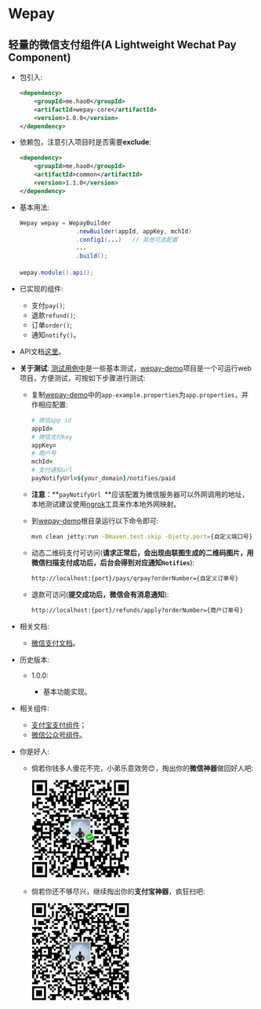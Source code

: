 # Wepay

轻量的微信支付组件(A Lightweight Wechat Pay Component)
---

+ 包引入:
	
	```xml
	<dependency>
        <groupId>me.hao0</groupId>
        <artifactId>wepay-core</artifactId>
        <version>1.0.0</version>
    </dependency>
	```
	
+ 依赖包，注意引入项目时是否需要**exclude**:

	```xml
	<dependency>
        <groupId>me.hao0</groupId>
        <artifactId>common</artifactId>
        <version>1.1.0</version>
    </dependency>
	
	```
	
+ 基本用法:
	
	```java
	Wepay wepay = WepayBuilder
                    .newBuilder(appId, appKey, mchId)
                    .config1(...)	// 其他可选配置
                    ...
                    .build();
    
    wepay.module().api();
	```

+ 已实现的组件:

	+ 支付``pay()``;
	+ 退款``refund()``;
	+ 订单``order()``;
	+ 通知``notify()``。
		
+ API文档[这里](API.md)。

+ **关于测试**: [测试用例中](wepay-core/src/test/java/me/hao0/wepay/WepayTest.java)是一些基本测试，[wepay-demo](wepay-demo)项目是一个可运行web项目，方便测试，可按如下步骤进行测试:
	
	+  复制[wepay-demo](wepay-demo)中的``app-example.properties``为``app.properties``，并作相应配置:

		```ruby
		# 微信app id
		appId=
		# 微信支付key
		appKey=
		# 商户号
		mchId=
		# 支付通知url
		payNotifyUrl=${your_domain}/notifies/paid
		```
	
	+ **注意**：**``payNotifyUrl ``**应该配置为微信服务器可以外网调用的地址，本地测试建议使用[ngrok](https://ngrok.com/)工具来作本地外网映射。

	+ 到[wepay-demo](wepay-demo)根目录运行以下命令即可:

		```bash
		mvn clean jetty:run -Dmaven.test.skip -Djetty.port={自定义端口号}
		```
	
	+ 动态二维码支付可访问(**请求正常后，会出现由联图生成的二维码图片，用微信扫描支付成功后，后台会得到对应通知``Notifies``**):
		
		```bash
		http://localhost:{port}/pays/qrpay?orderNumber={自定义订单号}
		```	
	
	+ 退款可访问(**提交成功后，微信会有消息通知**):

		```bash
		http://localhost:{port}/refunds/apply?orderNumber={商户订单号}		```
		
+ 相关文档:
	
	+ [微信支付文档](https://pay.weixin.qq.com/wiki/doc/api/index.html)。

+ 历史版本:

	+ 1.0.0:
		
		+ 基本功能实现。

+ 相关组件:

	+ <a href="https://github.com/ihaolin/alipay" target="_blank">支付宝支付组件</a>；
	+ <a href="https://github.com/ihaolin/wechat" target="_blank">微信公众号组件</a>。

+ 你是好人:

	+ 倘若你钱多人傻花不完，小弟乐意效劳😊，掏出你的**微信神器**做回好人吧:
		
		<img src="wechat.png" width="200">
	
	+ 倘若你还不够尽兴，继续掏出你的**支付宝神器**，疯狂扫吧:

		<img src="alipay.png" width="200">
        